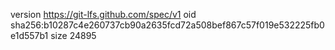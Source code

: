 version https://git-lfs.github.com/spec/v1
oid sha256:b10287c4e260737cb90a2635fcd72a508bef867c57f019e532225fb0e1d557b1
size 24895
